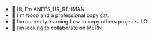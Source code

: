 - 👋 Hi, I’m ANEES_UR_REHMAN
- 👀 I'm Noob and a professional copy cat.
- 🌱 I’m currently learning how to copy others projects. LOL
- 💞️ I’m looking to collaborate on MERN
